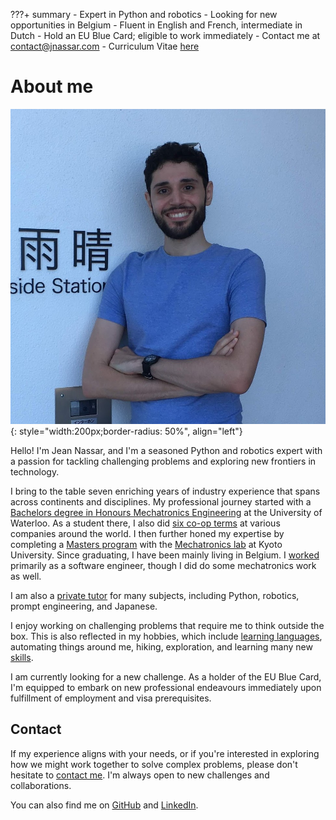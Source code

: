 ???+ summary
    - Expert in Python and robotics
    - Looking for new opportunities in Belgium
    - Fluent in English and French, intermediate in Dutch
    - Hold an EU Blue Card; eligible to work immediately
    - Contact me at [contact@jnassar.com](mailto:contact@jnassar.com)
    - Curriculum Vitae [here](cv)

# About me

![Jean Nassar (Obligatory photo)](assets/images/jean.png){: style="width:200px;border-radius: 50%", align="left"}

Hello! I'm Jean Nassar, and I'm a seasoned Python and robotics expert with a passion for tackling challenging problems
and exploring new frontiers in technology.

I bring to the table seven enriching years of industry experience that spans across continents and disciplines.
My professional journey started with a [Bachelors degree in Honours Mechatronics Engineering](cv/education/waterloo)
at the University of Waterloo.
As a student there, I also did [six co-op terms](cv/work/coop) at various companies around the world.
I then further honed my expertise by completing a [Masters program](cv/education/kyoto) with the
[Mechatronics lab](http://www.mechatronics.me.kyoto-u.ac.jp/index.php?ml_lang=en) at Kyoto University.
Since graduating, I have been mainly living in Belgium. I [worked](cv/work) primarily as a software engineer,
though I did do some mechatronics work as well.

I am also a [private tutor](cv/teaching) for many subjects, including Python, robotics, prompt engineering, and Japanese.

I enjoy working on challenging problems that require me to think outside the box.
This is also reflected in my hobbies, which include
[learning languages](cv/languages), automating things around me, hiking, exploration, and learning many new [skills](cv/skills).

I am currently looking for a new challenge.
As a holder of the EU Blue Card, I'm equipped to embark on new professional endeavours
immediately upon fulfillment of employment and visa prerequisites.

## Contact
If my experience aligns with your needs, or if you're interested in exploring how we might work together to solve complex problems,
please don't hesitate to [contact me](mailto:contact@jnassar.com).
I'm always open to new challenges and collaborations.

You can also find me on [GitHub](https://github.com/masasin) and [LinkedIn](https://www.linkedin.com/in/masasin/).
